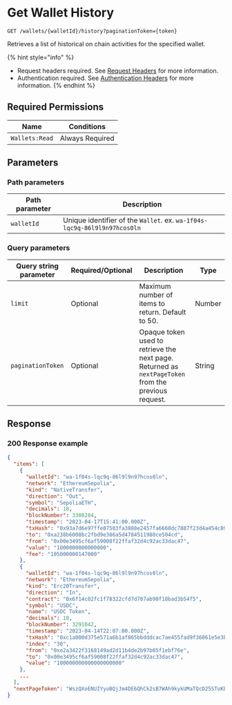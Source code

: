 # Get Wallet History

`GET /wallets/{walletId}/history?paginationToken={token}`

Retrieves a list of historical on chain activities for the specified wallet.

{% hint style="info" %}
* Request headers required. See [Request Headers](../../getting-started/request-headers.md) for more information.
* Authentication required. See [Authentication Headers](../../getting-started/request-headers.md#authentication-headers) for more information.
{% endhint %}

## Required Permissions

| Name           | Conditions      |
| -------------- | --------------- |
| `Wallets:Read` | Always Required |

## Parameters <a href="#parameters.1" id="parameters.1"></a>

### Path parameters <a href="#path-parameters" id="path-parameters"></a>

| Path parameter | Description                                                              |
| -------------- | ------------------------------------------------------------------------ |
| `walletId`     | Unique identifier of the `Wallet`. ex. `wa-1f04s-lqc9q-86l9l9n97hcos0ln` |

### Query parameters <a href="#request-example.1" id="request-example.1"></a>

| Query string parameter | Required/Optional | Description                                                                                         | Type   |
| ---------------------- | ----------------- | --------------------------------------------------------------------------------------------------- | ------ |
| `limit`                | Optional          | Maximum number of items to return. Default to 50.                                                   | Number |
| `paginationToken`      | Optional          | Opaque token used to retrieve the next page. Returned as `nextPageToken` from the previous request. | String |

## Response <a href="#response" id="response"></a>

### 200 Response example <a href="#response-example" id="response-example"></a>

```json
{
  "items": [
    {
      "walletId": "wa-1f04s-lqc9q-86l9l9n97hcos0ln",
      "network": "EthereumSepolia",
      "kind": "NativeTransfer",
      "direction": "Out",
      "symbol": "SepoliaETH",
      "decimals": 18,
      "blockNumber": 3308284,
      "timestamp": "2023-04-17T15:41:00.000Z",
      "txHash": "0x93a7d6e97ffe87503fa3888e2457fa6668dc7887f23d4a454c89cb98f475463f",
      "to": "0xa238b6008bc2fbd9e386a5d4784511980ce504cd",
      "from": "0x00e3495cf6af59008f22ffaf32d4c92ac33dac47",
      "value": "1000000000000000",
      "fee": "105000000147000"
    },
    {
      "walletId": "wa-1f04s-lqc9q-86l9l9n97hcos0ln",
      "network": "EthereumSepolia",
      "kind": "Erc20Transfer",
      "direction": "In",
      "contract": "0x6f14c02fc1f78322cfd7d707ab90f18bad3b54f5",
      "symbol": "USDC",
      "name": "USDC Token",
      "decimals": 18,
      "blockNumber": 3291042,
      "timestamp": "2023-04-14T22:07:00.000Z",
      "txHash": "0xc1a000d375e571a6b1af865bbdddcac7ae455fad9f36061e5e3b60dafd4e6355",
      "index": "30",
      "from": "0xe2a3422f3168149ad2d11b4de2b97b05f1ebf76e",
      "to": "0x00e3495cf6af59008f22ffaf32d4c92ac33dac47",
      "value": "100000000000000000000"
    },
    ...
  ],
  "nextPageToken": "WszQXoENUIYyoBQjJm4DE6QhCk2sB7WAh9kykUMaTQcD25SToKbuXkgf3td8ZYb2LrtopPLo35u407gwwA1Sug=="
}
```
